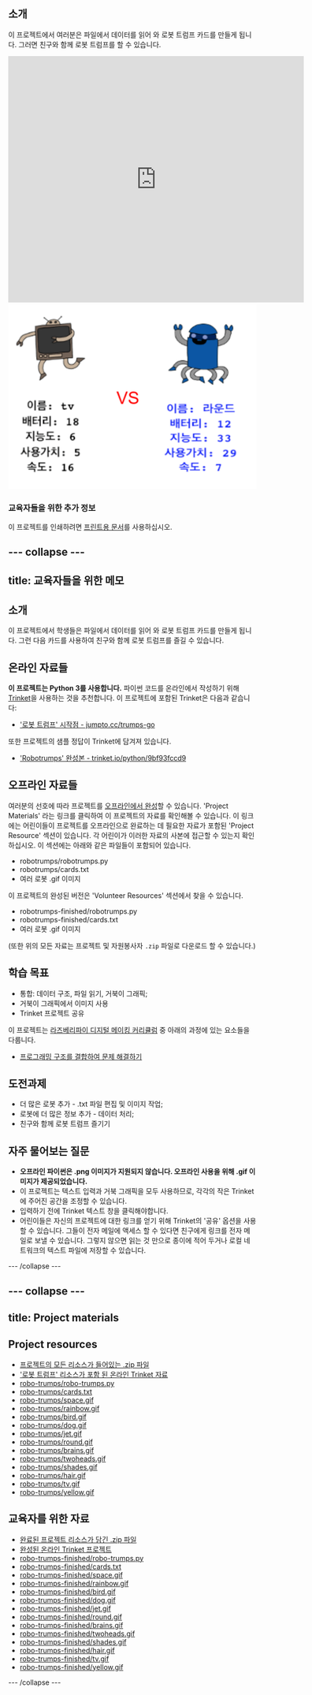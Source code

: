 ## 소개

이 프로젝트에서 여러분은 파일에서 데이터를 읽어 와 로봇 트럼프 카드를 만들게 됩니다. 그러면 친구와 함께 로봇 트럼프를 할 수 있습니다.

<div class="trinket">
  <iframe src="https://trinket.io/embed/python/9bf93fccd9?outputOnly=true&start=result" width="600" height="500" frameborder="0" marginwidth="0" marginheight="0" allowfullscreen>
  </iframe>
  <img src="images/robotrumps-finished.png">
</div>

### 교육자들을 위한 추가 정보

이 프로젝트를 인쇄하려면 [프린트용 문서](https://projects.raspberrypi.org/ko-KR/projects/robo-trumps/print)를 사용하십시오.

--- collapse ---
---
title: 교육자들을 위한 메모
---

## 소개

이 프로젝트에서 학생들은 파일에서 데이터를 읽어 와 로봇 트럼프 카드를 만들게 됩니다. 그런 다음 카드를 사용하여 친구와 함께 로봇 트럼프를 즐길 수 있습니다.

## 온라인 자료들

**이 프로젝트는 Python 3를 사용합니다.** 파이썬 코드를 온라인에서 작성하기 위해 [Trinket](https://trinket.io/)을 사용하는 것을 추천합니다. 이 프로젝트에 포함된 Trinket은 다음과 같습니다:

* ['로봇 트럼프' 시작점 - jumpto.cc/trumps-go](http://jumpto.cc/trumps-go)

또한 프로젝트의 샘플 정답이 Trinket에 담겨져 있습니다.

* ['Robotrumps' 완성본 - trinket.io/python/9bf93fccd9](https://trinket.io/python/9ccc368bd5)

## 오프라인 자료들

여러분의 선호에 따라 프로젝트를 [오프라인에서 완성](https://www.codeclubprojects.org/en-GB/resources/python-working-offline/)할 수 있습니다. 'Project Materials' 라는 링크를 클릭하여 이 프로젝트의 자료를 확인해볼 수 있습니다. 이 링크에는 어린이들이 프로젝트를 오프라인으로 완료하는 데 필요한 자료가 포함된 'Project Resource' 섹션이 있습니다. 각 어린이가 이러한 자료의 사본에 접근할 수 있는지 확인하십시오. 이 섹션에는 아래와 같은 파일들이 포함되어 있습니다.

* robotrumps/robotrumps.py
* robotrumps/cards.txt
* 여러 로봇 .gif 이미지

이 프로젝트의 완성된 버전은 'Volunteer Resources' 섹션에서 찾을 수 있습니다.

* robotrumps-finished/robotrumps.py
* robotrumps-finished/cards.txt
* 여러 로봇 .gif 이미지

(또한 위의 모든 자료는 프로젝트 및 자원봉사자 `.zip` 파일로 다운로드 할 수 있습니다.)

## 학습 목표

* 통합: 데이터 구조, 파일 읽기, 거북이 그래픽;
* 거북이 그래픽에서 이미지 사용
* Trinket 프로젝트 공유

이 프로젝트는 [라즈베리파이 디지털 메이킹 커리큘럼](http://rpf.io/curriculum) 중 아래의 과정에 있는 요소들을 다룹니다.

* [프로그래밍 구조를 결합하여 문제 해결하기](https://www.raspberrypi.org/curriculum/programming/builder)

## 도전과제

* 더 많은 로봇 추가 - .txt 파일 편집 및 이미지 작업;
* 로봇에 더 많은 정보 추가 - 데이터 처리;
* 친구와 함께 로봇 트럼프 즐기기

## 자주 물어보는 질문

* **오프라인 파이썬은 .png 이미지가 지원되지 않습니다. 오프라인 사용을 위해 .gif 이미지가 제공되었습니다.**
* 이 프로젝트는 텍스트 입력과 거북 그래픽을 모두 사용하므로, 각각의 작은 Trinket에 주어진 공간을 조정할 수 있습니다.
* 입력하기 전에 Trinket 텍스트 창을 클릭해야합니다.
* 어린이들은 자신의 프로젝트에 대한 링크를 얻기 위해 Trinket의 '공유' 옵션을 사용할 수 있습니다. 그들이 전자 메일에 액세스 할 수 있다면 친구에게 링크를 전자 메일로 보낼 수 있습니다. 그렇지 않으면 읽는 것 만으로 종이에 적어 두거나 로컬 네트워크의 텍스트 파일에 저장할 수 있습니다.

--- /collapse ---

--- collapse ---
---
title: Project materials
---

## Project resources

* [프로젝트의 모든 리소스가 들어있는 .zip 파일](resources/robo-trumps-project-resources.zip)
* ['로봇 트럼프' 리소스가 포함 된 온라인 Trinket 자료](http://jumpto.cc/trumps-go)
* [robo-trumps/robo-trumps.py](resources/robo-trumps-robo-trumps.py)
* [robo-trumps/cards.txt](resources/robo-trumps-cards.txt)
* [robo-trumps/space.gif](resources/robo-trumps-space.gif)
* [robo-trumps/rainbow.gif](resources/robo-trumps-rainbow.gif)
* [robo-trumps/bird.gif](resources/robo-trumps-bird.gif)
* [robo-trumps/dog.gif](resources/robo-trumps-dog.gif)
* [robo-trumps/jet.gif](resources/robo-trumps-jet.gif)
* [robo-trumps/round.gif](resources/robo-trumps-round.gif)
* [robo-trumps/brains.gif](resources/robo-trumps-brains.gif)
* [robo-trumps/twoheads.gif](resources/robo-trumps-twoheads.gif)
* [robo-trumps/shades.gif](resources/robo-trumps-shades.gif)
* [robo-trumps/hair.gif](resources/robo-trumps-hair.gif)
* [robo-trumps/tv.gif](resources/robo-trumps-tv.gif)
* [robo-trumps/yellow.gif](resources/robo-trumps-yellow.gif)

## 교육자를 위한 자료

* [완료된 프로젝트 리소스가 담긴 .zip 파일](resources/robotrumps-volunteer-resources.zip)
* [완성된 온라인 Trinket 프로젝트](https://trinket.io/python/9bf93fccd9)
* [robo-trumps-finished/robo-trumps.py](resources/robo-trumps-finished-robo-trumps.py)
* [robo-trumps-finished/cards.txt](resources/robo-trumps-finished-cards.txt)
* [robo-trumps-finished/space.gif](resources/robo-trumps-finished-space.gif)
* [robo-trumps-finished/rainbow.gif](resources/robo-trumps-finished-rainbow.gif)
* [robo-trumps-finished/bird.gif](resources/robo-trumps-finished-bird.gif)
* [robo-trumps-finished/dog.gif](resources/robo-trumps-finished-dog.gif)
* [robo-trumps-finished/jet.gif](resources/robo-trumps-finished-jet.gif)
* [robo-trumps-finished/round.gif](resources/robo-trumps-finished-round.gif)
* [robo-trumps-finished/brains.gif](resources/robo-trumps-finished-brains.gif)
* [robo-trumps-finished/twoheads.gif](resources/robo-trumps-finished-twoheads.gif)
* [robo-trumps-finished/shades.gif](resources/robo-trumps-finished-shades.gif)
* [robo-trumps-finished/hair.gif](resources/robo-trumps-finished-hair.gif)
* [robo-trumps-finished/tv.gif](resources/robo-trumps-finished-tv.gif)
* [robo-trumps-finished/yellow.gif](resources/robo-trumps-finished-yellow.gif)

--- /collapse ---